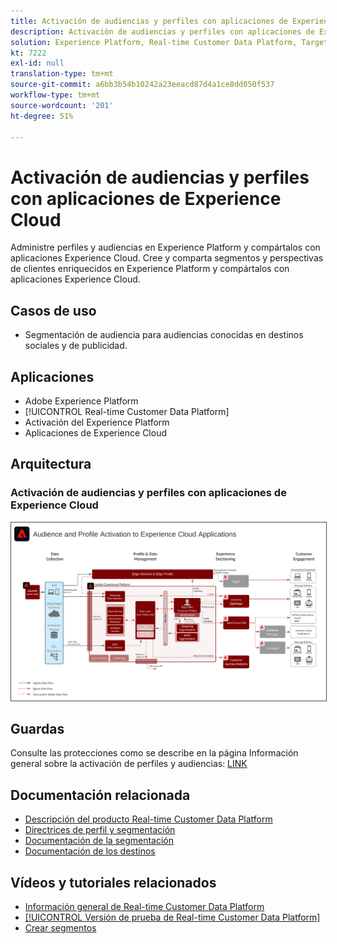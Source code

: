 ```yaml
---
title: Activación de audiencias y perfiles con aplicaciones de Experience Cloud
description: Activación de audiencias y perfiles con aplicaciones de Experience Cloud
solution: Experience Platform, Real-time Customer Data Platform, Target, Audience Manager, Analytics, Experience Cloud Services
kt: 7222
exl-id: null
translation-type: tm+mt
source-git-commit: a6bb3b54b10242a23eeacd87d4a1ce8dd050f537
workflow-type: tm+mt
source-wordcount: '201'
ht-degree: 51%

---
```


# Activación de audiencias y perfiles con aplicaciones de Experience Cloud

Administre perfiles y audiencias en Experience Platform y compártalos con aplicaciones Experience Cloud. Cree y comparta segmentos y perspectivas de clientes enriquecidos en Experience Platform y compártalos con aplicaciones Experience Cloud.

## Casos de uso

* Segmentación de audiencia para audiencias conocidas en destinos sociales y de publicidad.

## Aplicaciones

* Adobe Experience Platform
* [!UICONTROL Real-time Customer Data Platform]
* Activación del Experience Platform
* Aplicaciones de Experience Cloud

## Arquitectura

### Activación de audiencias y perfiles con aplicaciones de Experience Cloud

<img src="assets/activation+apps.svg" alt="Arquitectura de referencia para la activación de audiencias y perfiles con aplicaciones Experience Cloud" style="border:1px solid #4a4a4a" />
<br>

## Guardas

Consulte las protecciones como se describe en la página Información general sobre la activación de perfiles y audiencias: [LINK](overview.md)

## Documentación relacionada

* [Descripción del producto Real-time Customer Data Platform](https://helpx.adobe.com/es/legal/product-descriptions/real-time-customer-data-platform.html)
* [Directrices de perfil y segmentación](https://experienceleague.adobe.com/docs/experience-platform/profile/guardrails.html?lang=es)
* [Documentación de la segmentación](https://experienceleague.adobe.com/docs/experience-platform/segmentation/api/streaming-segmentation.html?lang=es)
* [Documentación de los destinos](https://experienceleague.adobe.com/docs/experience-platform/destinations/catalog/overview.html?lang=es)

## Vídeos y tutoriales relacionados

* [Información general de Real-time Customer Data Platform](https://experienceleague.adobe.com/docs/platform-learn/tutorials/application-services/rtcdp/understanding-the-real-time-customer-data-platform.html?lang=es)
* [[!UICONTROL Versión de prueba de Real-time Customer Data Platform]](https://experienceleague.adobe.com/docs/platform-learn/tutorials/application-services/rtcdp/demo.html?lang=es)
* [Crear segmentos](https://experienceleague.adobe.com/docs/platform-learn/tutorials/segments/create-segments.html?lang=es)
